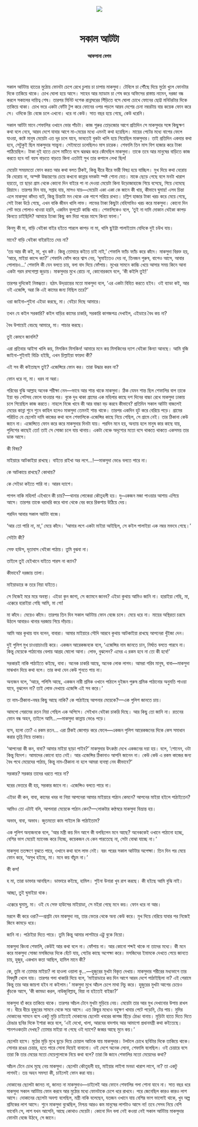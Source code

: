 <div align=center>
<img src=https://images.prothomalo.com/prothomalo-bangla%2F2022-04%2Fd37e31a7-7a1a-4db2-8a44-dc7435ae23b7%2FUntitled_7.jpg?rect=0%2C105%2C1487%2C781&w=1200&ar=40%3A21&auto=format%2Ccompress&ogImage=true&mode=crop&overlay=&overlay_position=bottom&overlay_width_pct=1 />
<br><br>
<h1>সকাল আটটা</h1>
<h4>আফসানা বেগম</h4>
<br><br>
</div>

সকাল আটটায় হাতের মুঠোয় ফোনটা চেপে রেখে চুলায় চা চাপায় মাকসুদা। টেবিলে চা পৌঁছে দিয়ে মুঠো খুলে ফোনটার দিকে তাকিয়ে থাকে। চোখ ঘোলা হয়ে আসে। সাহেব আর ম্যাডাম চা শেষ করে অফিসের রাস্তায় নামেন, দরজা বন্ধ করলে সকালের দায়িত্ব শেষ। তারপর মিনিট দশেক রান্নাঘরের পিঁড়িতে বসে ঘোলা চোখে ফোনের ছোট্ট মনিটরটার দিকে তাকিয়ে থাকা। চোখ ভরে একটা ফোঁটা টুপ করে ফোনের ওপর পড়লে আরব দেশের চেনা নম্বরটায় বার কয়েক ফোন করে সে। ওদিকে রিং বেজে চলে এখনো। ধরে না কেউ। সাত বছর হয়ে গেছে, কেউ ধরেনি।

সকাল আটটা মানে শেফালির ওখানে ভোর পাঁচটা। কাজ শুরুর তোড়জোর আগে প্রতিদিন সে মাকসুদার সঙ্গে কিছুক্ষণ কথা বলে নেবে, আরব দেশে যাবার আগে মা-মেয়ের মধ্যে এমনই কথা হয়েছিল। মায়ের পেটের মধ্যে বাপের ফেলে যাওয়া, কষ্টে মানুষ মেয়েটা এত দূর চলে যাবে, ভাবতেই বুকটা খালি হয়ে গিয়েছিল মাকসুদার। তাই প্রতিদিন একবার কথা হবে, সেটুকুই ছিল মাকসুদার সান্ত্বনা। সেইমতো চলেছিলও মাস চারেক। শেফালি তিন মাস বিশ হাজার করে টাকা পাঠিয়েছিল। টাকা দুই হাতে চেপে মাটিতে বসে ঝরঝর করে কেঁদেছিল মাকসুদা। তাকে তবে আর মানুষের বাড়িতে কাজ করতে হবে না! বয়স বাড়তে বাড়তে কিনা এতটাই সুখ তার কপালে লেখা ছিল!

মেয়েটা সময়মতো ফোন করত আর কথা বলত ঠিকই, কিন্তু ধীরে ধীরে ভারী বিষণ্ণ হয়ে যাচ্ছিল। মুখ দিয়ে কথা বেরোয় কি বেরোয় না, অস্পষ্ট উচ্চারণের চেয়ে কখনো কান্নার দমকটা স্পষ্ট শোনা যেত। মাকে ছেড়ে গেছে বলে মনটা খারাপ হয়তো, তা ছাড়া গ্রাম থেকে কোনো দিন বাইরে পা না দেওয়া মেয়েটা কিনা উড়োজাহাজে গিয়ে বসেছে, গিয়ে নেমেছে রিয়াদে। তারপর দিন যায়, সপ্তাহ যায়, মাসও যায়—মেয়েটা একা একা কে জানে কী খায়, কীভাবে ঘুমায়! এসব চিন্তা এলে মাকসুদা কাঁদত বটে, কিন্তু চিন্তাটা মন থেকে এক পাশে সরিয়ে রাখত। চল্লিশ হাজার টাকা খরচ করে মেয়ে গেছে, সেই টাকা উঠে গেছে, এখন বাকি জীবন খালি লাভ। লাভের টাকা কিছুটা বেহিসাবিও খরচ করে মাকসুদা। কোনো দিন পেট ভরে পোলাও খাওয়া হয়নি, একদিন ফুলপ্লেট কাচ্চি খায়। শেফালিকেও বলে, ‘তুই না দামি দোকান থেইকা কাপড় কিনতে চাইছিলি? আমারে ট্যাকা কিছু কম দিয়া পরের মাসে কিন্যা ফালা।’

কিনমু কী মা, বাড়ি থেইকা বাইর হইতে পারলে কাপড় না মা, খালি ছুইট্টা পালাইতাম যেদিকে দুই চউখ যায়।

মানে? বাড়ি থেইকা বাইরাইতে দেয় না?

‘তয় আর কী কই, মা, খুব কষ্ট। কিন্তু তোমারে কইতে চাই নাই,’ শেফালি ফ্যাঁচ ফ্যাঁচ করে কাঁদে। মাকসুদা বিরক্ত হয়, ‘আরে, মাইয়া কান্দে ক্যা?’ শেফালি ফোঁস করে শ্বাস নেয়, ‘ঘুমাইতেও দেয় না, তিনজন পুরুষ, বাপেও আসে, আবার পোলায়ও...’ শেফালি কী যেন বলতে চায়, বলা বাদ দিয়ে ফোঁপায়। মুখের সামনে কাচ্চি খেয়ে আসার সময় কিনে আনা একটা গরম রসগোল্লা জুড়ায়। মাকসুদার মুখে রোচে না, কোনোরকমে বলে, ‘কী কইলি তুই!’

তারপর দুদিকেই নিস্তব্ধতা। হঠাৎ উদ্​ভ্রান্তের মতো মাকসুদা বলে, ‘এর একটা বিহিত করতে হইব। ওই ব্যাডা কই, আর ওই এজেন্সি, অরা কি এই কামের জন্য নিছিল তরে?’

ওরা জাইনা–শুইনা এইডা করছে, মা। বেইচা দিছে আমারে।

তখন যে কইল সরকারি? কইল বাড়ির কামের চাকরি, সরকারি কাগজপত্র দেখাইল, এইডারে বৈধ কয় না?

বৈধ উপায়েই বেচছে আমারে, মা। পাচার করছে।

তুই কেমনে জানলি?

এরা প্রতিবার আইসা খালি কয়, মিসকিন মিসকিন! আমারে মনে কয় মিসকিনের দ্যাশ থেইকা কিন্যা আনছে। আমি বুজি জাইনা-শুইনাই বিক্রি হইছি, এখন চিল্লাইয়া ফায়দা কী?

এই সব কী কইতাছস তুই? এজেন্সিরে ফোন কর। তারা উদ্ধার করব না?

ফোন ধরে না, মা। ধরব না অরা।

গরিবের বুঝি আল্লাহ অনেক পরীক্ষা নেন—ভাবে আর শান্ত থাকে মাকসুদা। ঠিক যেমন শান্ত ছিল শেফালির বাপ তাকে ইয়া বড় পেটসহ ফেলে যাওয়ার পর। বুকে দুধ থাকা গ্রামের এক মহিলার কাছে দশ দিনের বাচ্চা রেখে মাকসুদা ঢাকায় চলে গিয়েছিল কাজ করতে। নাহলে নিজে খাবে কী আর বাচ্চা বড় করবে কীভাবে? প্রতিদিন সকাল আটটা বাজলেই মেয়ের কান্না শুনে শুনে কাহিল হলেও মাকসুদা তেমনই শান্ত থাকে। তারপর একদিন হুট করে বেরিয়ে পড়ে। গ্রামের পরিচিত যে ছেলেটা দামি কাজের কথা বলে শেফালিকে এজেন্সির কাছে নিয়ে গেছিল, সে গ্রামে নেই। তার ঠিকানা কেউ জানে না। এজেন্সিতে ফোন করে করে মাকসুদার দিনটা যায়। পরদিন মনে হয়, অন্যায় হলে মানুষ কার কাছে যায়, পুলিশের কাছেই তো! তাই সে সোজা চলে যায় থানায়। একটা বেঞ্চে অদৃশ্যের মতো বসে থাকতে থাকতে একসময় তার ডাক আসে।

কী বিষয়?

মাইয়ারে আটকাইয়া রাখছে। বাইত্তে রাইখা অর লগে...!—মাকসুদা ভেঙে বলতে পারে না।

কে আটকায়ে রাখছে? কোথায়?

কে সেইডা কইতে পারি না। আরব দ্যাশে।

পাগল নাকি মহিলা! এইখানে কী চায়?—থানার লোকেরা কৌতূহলী হয়। দু–একজন মজা পাওয়ার আশায় এগিয়ে আসে। তারপর তাকে ধরাধরি করে থানা থেকে বের করে রিকশায় উঠিয়ে দেয়।

পরদিন আবার সকাল আটটা বাজে।

‘আর তো পারি না, মা,’ মেয়ে কাঁদে। ‘আমার লগে একটা মাইয়া আইছিল, সে কইল পালাইয়া এক নম্বর মক্তবে গেছে।’

সেইটা কী?

সেফ হাউস, দূতাবাস থেইকা পাঠায়। তুমি বুঝবা না।

তাইলে তুই হেইখানে যাইতে পারস না ক্যান?

কীভাবে? দরজায় তালা।

মাইয়াডারে ক তরে নিয়া যাইতে।

সে নিজেই মরে মরে অবস্থা। এইডা কুন জাগা, সে ক্যামনে জানব? এইডা কুথায় আমিও জানি না। হারাইয়া গেছি, মা, এক্কেরে হারাইয়া গেছি আমি, মা গো!

মা কাঁদে। মেয়েও কাঁদে। তারপর তিন দিন সকাল আটটায় ফোন বেজে চলে। মেয়ে ধরে না। মায়ের অস্থিরতা চরমে উঠলে আবারও থানার দরজায় গিয়ে দাঁড়ায়।

আমি আর কুথায় যাব বলেন, বাবারা। আমার মাইয়ারে সৌদি আরবে কুথায় আটকাইয়া রাখছে আপনেরা খুঁইজা দেন।

দুই পুলিশ মুখ চাওয়াচাওয়ি করে। একজন আরেকজনকে বলে, ‘এজেন্সির নাম জানতে চান, নির্ঘাত বলতে পারবে না। কিন্তু মেয়েকে পাঠানোর বেলায় আগ্রহ ষোলো আনা। লোভ, বুঝলেন? এদের এ রকম হবে না তো কী হবে!’

সরকারই নাকি পাঠাইতে কইছে, বাবা। অনেক চাকরি আছে, অনেক লোক লাগব। আমরা গরিব মানুষ, বাবা—মাকসুদা মাঝখান দিয়ে কথা বলে। তার কথা যেন কেউ শুনতে পায় না।

অন্যজন বলে, ‘আরে, পলিসি আছে, একজন নারী শ্রমিক ওখানে পাঠালে দুইজন পুরুষ শ্রমিক পাঠানোর অনুমতি পাওয়া যাবে, বুঝলেন না? তাই লোভ দেখায়ে এজেন্সি এই সব করে।’

তা নাম-ঠিকানা-নম্বর কিছু আছে নাকি? কে পাঠাইছে আপনার মেয়েকে?—এক পুলিশ জানতে চায়।

আমগো গেরামের রতন নিয়া গেছিল এক অপিসে। সেইখান থেইকা চাকরি দিছে। আর কিছু তো জানি না। রতনের ফোন বন্ধ অহন, তাইলে আমি...—মাকসুদা কান্নায় ভেঙে পড়ে।

ব্যস, হলো তো? এ রকম রতন... এরা ঠিকই জোগাড় করে ফেলে—একজন পুলিশ আরেকজনের দিকে কেস সমাধান করার তৃপ্তি নিয়ে তাকায়।

‘আপনেরা কী কন, বাবা? আমার মাইয়া ছাড়া পাইব?’ মাকসুদার উৎকণ্ঠা দেখে একজনের দয়া হয়। বলে, ‘শোনেন, ওটা কিন্তু বিদেশ। আমাদের কোনো হাত নেই। আর এজেন্সির ঠিকানাও আপনি জানেন না। কেউ কেউ এ রকম কাজের জন্য বৈধ পথে মেয়েদের পাঠায়, কিন্তু নাম-ঠিকানা না হলে আমরা ব্যবস্থা নেব কীভাবে?’

সরকার? সরকার তাদের ধরতে পারে না?

ঘরের ভেতরে কী হয়, সরকার জানে না। এজেন্সিও বলতে পারে না।

এইডা কী কন, বাবা, কামের খবর না নিয়া আপনেরা আমার মাইয়ারে পাঠান কেমনে? আপনের মাইয়া হইলে পাঠাইতেন?

আমিও তো এটাই বলি, আপনারা মেয়েকে পাঠান কেন?—লোকটার কণ্ঠস্বরে মাকসুদা বিভ্রান্ত হয়।

অভাব, বাবা, অভাব। জুতমতো কাম পাইলে কি পাঠাইতাম?

এক পুলিশ অন্যজনকে বলে, ‘আর মন্ত্রী কয় দিন আগে কী বলছিলেন মনে আছে? অনেককেই ওখানে পাঠানো হচ্ছে, বেশির ভাগ মেয়েই ম্যানেজ করে নিচ্ছে, কয়েকজন যে কেন পারতেছে না, সেটা বোঝা যাচ্ছে না।’

মাকসুদা ততক্ষণে বুঝতে পারে, ওখানে কথা বলে লাভ নেই। বরং পরের সকাল আটটার অপেক্ষা। তিন দিন পর মেয়ে ফোন করে, ‘অসুখ হইছে, মা। মনে কয় বাঁচুম না।’

কী কস!

হ মা, তারা ডাক্তার আনছিল। ডাক্তারে কইছে, হামিল। শুইনা উনারা খুব রাগ করছে। কী হইছে আমি বুঝি নাই।

আচ্ছা, তুই ঘুমাইয়া থাক।

এক্কেরে ঘুমামু, মা। ওই যে সেফ হাউসের মাইয়াডা, সে মইরা গেছে মনে কয়। ফোন ধরে না আর।

মরলে কী করে ওরা?—প্রশ্নটা যেন মাকসুদা নয়, তার ভেতর থেকে অন্য কেউ করে। মুখ দিয়ে বেরিয়ে যাবার পর নিজেই জিবে কামড়ে ধরে।

জানি না। পাঠাইয়া দিতে পারে। তুমি কিন্তু আমার লাশটারে এট্টু বুকে নিয়ো।

মাকসুদা কিংবা শেফালি, কেউই আর কথা বলে না। ফোঁপায় না। আর কোনো শব্দই থাকে না তাদের মধ্যে। কী মনে করে মাকসুদা সোজা মসজিদের দিকে হেঁটে যায়, গেটের কাছে অপেক্ষা করে। মসজিদের ইমামকে দেখতে পেয়ে জানতে চায়, হুজুর, একখান কতা আছিল, হামিল মানে কী?

কে, তুমি না তোমার মাইয়া? লা হাওলা ওয়ালা কু...—হুজুরের মুখটা বিকৃত দেখায়। মাকসুদার শরীরের মধ্যভাগে তার বিষদৃষ্টি খেলে যায়। তারপর গলা খাকারি দিয়ে বলে, ‘মাইয়াডারে কয় দিন আগে আরব দেশে পাঠাইছিলা না? এই গেরামে কিন্তু তার আর জায়গা হইব না কইলাম।’ মাকসুদা মুখে আঁচল চেপে মাথা নিচু করে। হুজুরের মুখটা আগের চেয়েও কুঁচকে আসে, ‘কী কামডা করল, নাউজুবিল্লাহ্, বিয়া না হইতেই বাইচ্চা?’

মাকসুদা হাঁ করে তাকিয়ে থাকে। তারপর আঁচল টেনে মুখটা মুড়িয়ে নেয়। মেয়েটা তার আর মুখ দেখানোর উপায় রাখল না। ধীরে ধীরে হুজুরের সামনে থেকে সরে আসে। এত কিছুর মধ্যেও বহুক্ষণ খাবার পেটে পড়েনি, টের পায়। মুদির দোকানের সামনে বসে একটু মুড়ি চাইতেই দোকানের ছেলেটা খবরের কাগজ ছিঁড়ে ঠোঙা বানায়। মুড়িটা হাতে দিতে দিতে ঠোঙার ছবির দিকে ইশারা করে বলে, ‘এই দেখো, খালা, আরবের বাদশাহ আর আমাগো প্রধানমন্ত্রী কথা কইতেছে। শানশওকতটা দেখছ? তোমার মাইয়া না গেছে ওই দ্যাশে? জব্বর আছে মুনে কয়।’

ছেলেটা হাসে। মুঠের মুড়ি মুখে ছুড়ে দিয়ে চোয়াল আটকে যায় মাকসুদার। টলটলে চোখে ছবিটার দিকে তাকিয়ে থাকে। সোনার রঙের চেয়ার, হতে পারে সোনা দিয়েই বানানো। ওই দেশে অনেক সোনা, শেফালি বলেছিল। ওই চেয়ারে বসে তারা কি তার মেয়ের মতো মেয়েগুলোকে নিয়ে কথা বলে? তারা কি জানে শেফালির মতো মেয়েদের কথা?

আঁচল টেনে চোখ মুছে নেয় মাকসুদা। ছেলেটা কৌতূহলী হয়, মাইয়ার লাইগা মনডা খারাপ লাগে, না? তা একটু লাগবই। তয় অহন সমস্যা কী, চাইলেই ফোন করা যায়।

দোকানের ছেলেটা জানত না, জানত না মাকসুদাও—চাইলেই আর ফোনে শেফালির গলা শোনা যাবে না। সাত বছর ধরে মাকসুদা সকাল আটটায় ফোন করবে আর মুঠোর মধ্যে ফোনটাকে চেপে ধরে রাখবে। পরে জেনেছিল কারও কারও লাশ আসে। দোকানের ছেলেটা অবশ্য বলেছিল, মন্ত্রী নাকি বলেছেন, যতজন ওখানে যায় বেশির ভাগ ভালোই থাকে, খুব অল্প শ্রমিকের লাশ আসে। শুনে মাকসুদা বুঝেছিল, নিশ্চয় আরও কম মানুষের লাশটাও আসে না! তবে সেসব নিয়ে বেশি ভাবেনি সে, লাশ যখন আসেনি, আছে কোথাও মেয়েটা। কোনো দিন বলা নেই কওয়া নেই সকাল আটটায় মাকসুদার ফোনটা বেজে উঠবে, সে জানে।
